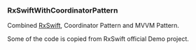 ### RxSwiftWithCoordinatorPattern


Combined [RxSwift](https://github.com/ReactiveX/RxSwift), Coordinator Pattern and MVVM Pattern.


Some of the code is copied from RxSwift official Demo project.

